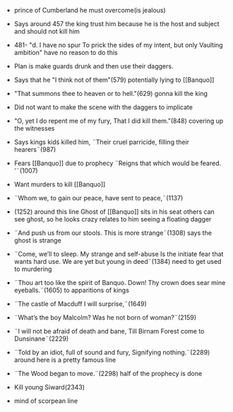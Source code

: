- prince of Cumberland he must overcome(is jealous)
- Says around 457 the king trust him because he is the host and subject and should not kill him
- 481- "d. I have no spur To prick the sides of my intent, but only Vaulting ambition" have no reason to do this 
- Plan is make guards drunk and then use their daggers.
- Says that he "I think not of them"(579) potentially lying to [[Banquo]]
- "That summons thee to heaven or to hell."(629) gonna kill the king
- Did not want to make the scene with the daggers to implicate
- "O, yet I do repent me of my fury, That I did kill them."(848) covering up the witnesses
- Says kings kidś killed him, ¨Their cruel parricide, filling their hearers¨(987)
- Fears [[Banquo]] due to prophecy ¨Reigns that which would be feared. ’¨(1007)
- Want murders to kill [[Banquo]]
- ¨Whom we, to gain our peace, have sent to peace,¨(1137)
- (1252) around this line Ghost of [[Banquo]] sits in his seat others can see ghost, so he looks crazy relates to him seeing a floating dagger
- ¨And push us from our stools. This is more strange¨(1308) says the ghost is strange
- ¨Come, we’ll to sleep. My strange and self-abuse Is the initiate fear that wants hard use. We are yet but young in deed¨(1384) need to get used to murdering
- ¨Thou art too like the spirit of Banquo. Down! Thy crown does sear mine eyeballs.¨(1605) to apparitions of kings
- ¨The castle of Macduff I will surprise,¨(1649)
- ¨What’s the boy Malcolm? Was he not born of woman?¨(2159)
- ¨I will not be afraid of death and bane, Till Birnam Forest come to Dunsinane¨(2229)
- ¨Told by an idiot, full of sound and fury, Signifying nothing.¨(2289) around here is a pretty famous line
- ¨The Wood began to move.¨(2298) half of the prophecy is done
- Kill young Siward(2343)




 - mind of scorpean line
<!--stackedit_data:
eyJoaXN0b3J5IjpbMzEzNjkzNzI0LDUzOTAwMzIyNCwxNDI3Mj
g4Mjc3LC0xNzQ1MzI5MjA3LC0xNzU4NjkzNjUzXX0=
-->